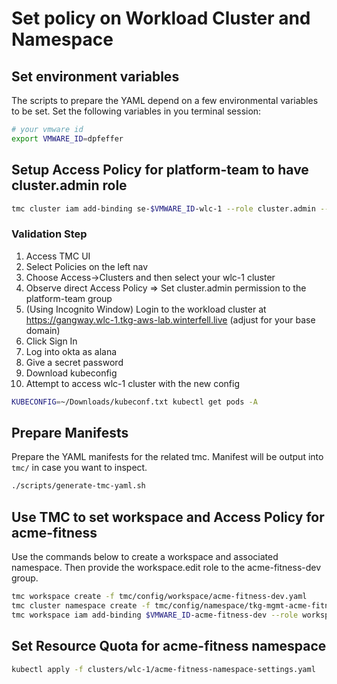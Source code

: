 # Set policy on Workload Cluster and Namespace

## Set environment variables

The scripts to prepare the YAML depend on a few environmental variables to be set.  Set the following variables in you terminal session:

```bash
# your vmware id
export VMWARE_ID=dpfeffer
```

## Setup Access Policy for platform-team to have cluster.admin role

```bash
tmc cluster iam add-binding se-$VMWARE_ID-wlc-1 --role cluster.admin --groups platform-team
```

### Validation Step

1. Access TMC UI
2. Select Policies on the left nav
3. Choose Access->Clusters and then select your wlc-1 cluster
4. Observe direct Access Policy => Set cluster.admin permission to the platform-team group
5. (Using Incognito Window) Login to the workload cluster at https://gangway.wlc-1.tkg-aws-lab.winterfell.live (adjust for your base domain)
6. Click Sign In
7. Log into okta as alana
8. Give a secret password
9. Download kubeconfig
10. Attempt to access wlc-1 cluster with the new config

```bash
KUBECONFIG=~/Downloads/kubeconf.txt kubectl get pods -A
```

## Prepare Manifests

Prepare the YAML manifests for the related tmc.  Manifest will be output into `tmc/` in case you want to inspect.

```bash
./scripts/generate-tmc-yaml.sh
```

## Use TMC to set workspace and Access Policy for acme-fitness

Use the commands below to create a workspace and associated namespace.  Then provide the workspace.edit role to the acme-fitness-dev group.

```bash
tmc workspace create -f tmc/config/workspace/acme-fitness-dev.yaml
tmc cluster namespace create -f tmc/config/namespace/tkg-mgmt-acme-fitness.yaml
tmc workspace iam add-binding $VMWARE_ID-acme-fitness-dev --role workspace.edit --groups acme-fitness-devs
```

## Set Resource Quota for acme-fitness namespace

```bash
kubectl apply -f clusters/wlc-1/acme-fitness-namespace-settings.yaml
```

